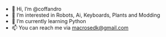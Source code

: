- 👋 Hi, I’m @coffandro
- 👀 I’m interested in Robots, Ai, Keyboards, Plants and Modding
- 🌱 I’m currently learning Python
- 📫 You can reach me via macrosedk@gmail.com

<!---
coffandro/coffandro is a ✨ special ✨ repository because its `README.md` (this file) appears on your GitHub profile.
You can click the Preview link to take a look at your changes.
--->
